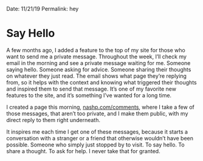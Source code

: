 Date: 11/21/19
Permalink: hey

# Say Hello

A few months ago, I added a feature to the top of my site for those who want to send me a private message. Throughout the week, I’ll check my email in the morning and see a private message waiting for me. Someone saying hello. Someone asking for advice. Someone sharing their thoughts on whatever they just read. The email shows what page they’re replying from, so it helps with the context and knowing what triggered their thoughts and inspired them to send that message. It’s one of my favorite new features to the site, and it’s something I’ve wanted for a long time.

I created a page this morning, [nashp.com/comments](comments), where I take a few of those messages, that aren’t too private, and I make them public, with my direct reply to them right underneath.

It inspires me each time I get one of these messages, because it starts a conversation with a stranger or a friend that otherwise wouldn’t have been possible. Someone who simply just stopped by to visit. To say hello. To share a thought. To ask for help. I never take that for granted.